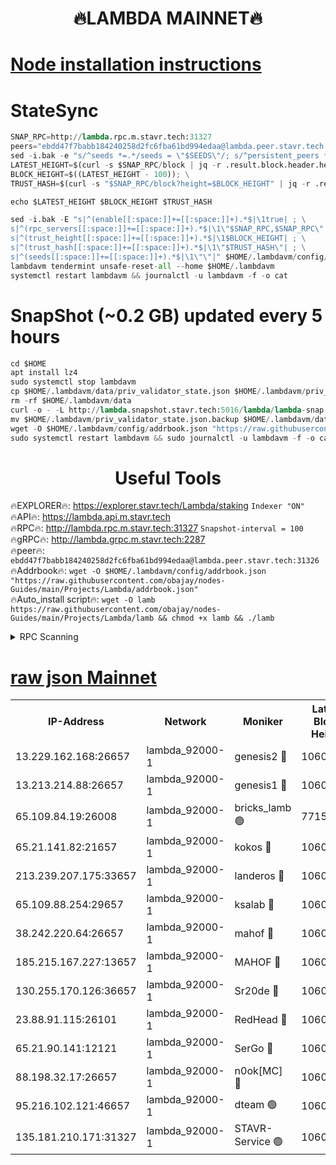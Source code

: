 <h1 align="center"> 🔥LAMBDA MAINNET🔥</h1>


[Node installation instructions](https://github.com/obajay/nodes-Guides/tree/main/Projects/Lambda)
=


# StateSync
```python
SNAP_RPC=http://lambda.rpc.m.stavr.tech:31327
peers="ebdd47f7babb184240258d2fc6fba61bd994edaa@lambda.peer.stavr.tech:31326" 
sed -i.bak -e "s/^seeds *=.*/seeds = \"$SEEDS\"/; s/^persistent_peers *=.*/persistent_peers = \"$PEERS\"/" $HOME/.lambdavm/config/config.toml
LATEST_HEIGHT=$(curl -s $SNAP_RPC/block | jq -r .result.block.header.height); \
BLOCK_HEIGHT=$((LATEST_HEIGHT - 100)); \
TRUST_HASH=$(curl -s "$SNAP_RPC/block?height=$BLOCK_HEIGHT" | jq -r .result.block_id.hash)

echo $LATEST_HEIGHT $BLOCK_HEIGHT $TRUST_HASH

sed -i.bak -E "s|^(enable[[:space:]]+=[[:space:]]+).*$|\1true| ; \
s|^(rpc_servers[[:space:]]+=[[:space:]]+).*$|\1\"$SNAP_RPC,$SNAP_RPC\"| ; \
s|^(trust_height[[:space:]]+=[[:space:]]+).*$|\1$BLOCK_HEIGHT| ; \
s|^(trust_hash[[:space:]]+=[[:space:]]+).*$|\1\"$TRUST_HASH\"| ; \
s|^(seeds[[:space:]]+=[[:space:]]+).*$|\1\"\"|" $HOME/.lambdavm/config/config.toml
lambdavm tendermint unsafe-reset-all --home $HOME/.lambdavm
systemctl restart lambdavm && journalctl -u lambdavm -f -o cat

```
# SnapShot (~0.2 GB) updated every 5 hours
```python
cd $HOME
apt install lz4
sudo systemctl stop lambdavm
cp $HOME/.lambdavm/data/priv_validator_state.json $HOME/.lambdavm/priv_validator_state.json.backup
rm -rf $HOME/.lambdavm/data
curl -o - -L http://lambda.snapshot.stavr.tech:5016/lambda/lambda-snap.tar.lz4 | lz4 -c -d - | tar -x -C $HOME/.lambdavm --strip-components 2
mv $HOME/.lambdavm/priv_validator_state.json.backup $HOME/.lambdavm/data/priv_validator_state.json
wget -O $HOME/.lambdavm/config/addrbook.json "https://raw.githubusercontent.com/obajay/nodes-Guides/main/Projects/Lambda/addrbook.json"
sudo systemctl restart lambdavm && sudo journalctl -u lambdavm -f -o cat
```
 <h1 align="center"> Useful Tools</h1>

🔥EXPLORER🔥:      https://explorer.stavr.tech/Lambda/staking	        `Indexer "ON"` \
🔥API🔥: 			 		 https://lambda.api.m.stavr.tech \
🔥RPC🔥:           http://lambda.rpc.m.stavr.tech:31327	              `Snapshot-interval = 100` \
🔥gRPC🔥:          http://lambda.grpc.m.stavr.tech:2287 \
🔥peer🔥:					 `ebdd47f7babb184240258d2fc6fba61bd994edaa@lambda.peer.stavr.tech:31326` \
🔥Addrbook🔥:    ```wget -O $HOME/.lambdavm/config/addrbook.json "https://raw.githubusercontent.com/obajay/nodes-Guides/main/Projects/Lambda/addrbook.json"``` \
🔥Auto_install script🔥: ```wget -O lamb https://raw.githubusercontent.com/obajay/nodes-Guides/main/Projects/Lambda/lamb && chmod +x lamb && ./lamb```


<details>
<summary>RPC Scanning</summary>

<h2 align="center"> We scan nodes in real time every 4 hours. And we provide the final result of RPC endpoints.
We cannot influence the operation of these nodes in any way. </h2>


```python
If Voting Power is higher than 0 --> then the Node is a validator of the network and may be subject to attack and be a potential threat to the chain.
```
```python
We marked such validators with a red symbol
```

</details>

[raw json Mainnet](https://rpc-check.lambm.stavr.tech/lambm/rpc-lambm-result.json)
=


<table><tr><th>IP-Address</th><th>Network</th><th>Moniker</th><th>Latest Block Height</th><th>Earliest Block Height</th><th>Catching Up</th><th>Tx Index</th><th>Voting Power</th><th>Scan Time</th></tr><tr><td>13.229.162.168:26657</td><td>lambda_92000-1</td><td>genesis2 🔴</td><td>10603086</td><td>1</td><td>False</td><td>on</td><td>16646650</td><td>2023-12-17T23:03:15.947408076UTC</td></tr><tr><td>13.213.214.88:26657</td><td>lambda_92000-1</td><td>genesis1 🔴</td><td>10603086</td><td>1</td><td>False</td><td>on</td><td>107835</td><td>2023-12-17T23:03:20.173504728UTC</td></tr><tr><td>65.109.84.19:26008</td><td>lambda_92000-1</td><td>bricks_lamb 🟢</td><td>7715743</td><td>7581001</td><td>False</td><td>on</td><td>0</td><td>2023-12-17T23:03:31.685908435UTC</td></tr><tr><td>65.21.141.82:21657</td><td>lambda_92000-1</td><td>kokos 🔴</td><td>10603087</td><td>7716001</td><td>False</td><td>off</td><td>546765</td><td>2023-12-17T23:03:22.546935214UTC</td></tr><tr><td>213.239.207.175:33657</td><td>lambda_92000-1</td><td>landeros 🔴</td><td>10603085</td><td>8136001</td><td>False</td><td>off</td><td>936659</td><td>2023-12-17T23:03:10.117407570UTC</td></tr><tr><td>65.109.88.254:29657</td><td>lambda_92000-1</td><td>ksalab 🔴</td><td>10603088</td><td>8715001</td><td>False</td><td>on</td><td>503079</td><td>2023-12-17T23:03:25.715124641UTC</td></tr><tr><td>38.242.220.64:26657</td><td>lambda_92000-1</td><td>mahof 🔴</td><td>10603066</td><td>10131001</td><td>False</td><td>off</td><td>770350</td><td>2023-12-17T23:03:05.292897880UTC</td></tr><tr><td>185.215.167.227:13657</td><td>lambda_92000-1</td><td>MAHOF 🔴</td><td>10603086</td><td>10134001</td><td>False</td><td>on</td><td>2051510</td><td>2023-12-17T23:03:19.247062786UTC</td></tr><tr><td>130.255.170.126:36657</td><td>lambda_92000-1</td><td>Sr20de 🔴</td><td>10603085</td><td>10353001</td><td>False</td><td>off</td><td>671435</td><td>2023-12-17T23:03:10.932039708UTC</td></tr><tr><td>23.88.91.115:26101</td><td>lambda_92000-1</td><td>RedHead 🔴</td><td>10603085</td><td>10503085</td><td>False</td><td>off</td><td>553202</td><td>2023-12-17T23:03:10.499326308UTC</td></tr><tr><td>65.21.90.141:12121</td><td>lambda_92000-1</td><td>SerGo 🔴</td><td>10603088</td><td>10503088</td><td>False</td><td>off</td><td>10549657</td><td>2023-12-17T23:03:26.055315353UTC</td></tr><tr><td>88.198.32.17:26657</td><td>lambda_92000-1</td><td>n0ok[MC] 🔴</td><td>10603088</td><td>10503088</td><td>False</td><td>off</td><td>1578630</td><td>2023-12-17T23:03:31.265497590UTC</td></tr><tr><td>95.216.102.121:46657</td><td>lambda_92000-1</td><td>dteam 🟢</td><td>10603088</td><td>10598501</td><td>False</td><td>off</td><td>0</td><td>2023-12-17T23:03:25.372485628UTC</td></tr><tr><td>135.181.210.171:31327</td><td>lambda_92000-1</td><td>STAVR-Service 🟢</td><td>10603088</td><td>10600301</td><td>False</td><td>on</td><td>0</td><td>2023-12-17T23:03:24.974504353UTC</td></tr></table>
